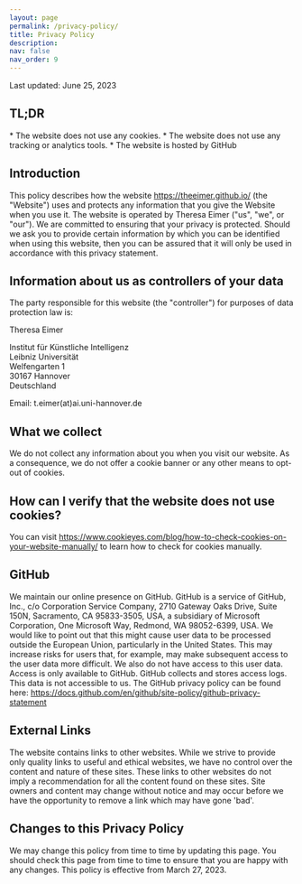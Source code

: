 ```yaml
---
layout: page
permalink: /privacy-policy/
title: Privacy Policy
description: 
nav: false
nav_order: 9
---
```


<p>Last updated: June 25, 2023</p>
<h2>TL;DR</h2>
* The website does not use any cookies.
* The website does not use any tracking or analytics tools.
* The website is hosted by GitHub

<h2>Introduction</h2>
This policy describes how the website <a href='https://theeimer.github.io/'>https://theeimer.github.io/</a> (the "Website") uses and protects any information that you give the Website when you use it.
The website is operated by Theresa Eimer ("us", "we", or "our"). We are committed to ensuring that your privacy is protected. Should we ask you to provide certain information by which you can be identified when using this website, then you can be assured that it will only be used in accordance with this privacy statement.

<h2>Information about us as controllers of your data</h2>

The party responsible for this website (the "controller") for purposes of data protection law is:

Theresa Eimer

Institut für Künstliche Intelligenz<BR>
Leibniz Universität<BR>
Welfengarten 1<BR>
30167 Hannover<BR>
Deutschland<BR>

Email: t.eimer(at)ai.uni-hannover.de

<h2>What we collect</h2>
We do not collect any information about you when you visit our website.
As a consequence, we do not offer a cookie banner or any other means to opt-out of cookies.

<h2>How can I verify that the website does not use cookies?</h2>
You can visit <a href='https://www.cookieyes.com/blog/how-to-check-cookies-on-your-website-manually/'>https://www.cookieyes.com/blog/how-to-check-cookies-on-your-website-manually/</a> to learn how to check for cookies manually.

<h2>GitHub</h2>
We maintain our online presence on GitHub. GitHub is a service of GitHub, Inc., c/o Corporation Service Company, 2710 Gateway Oaks Drive, Suite 150N, Sacramento, CA 95833-3505, USA, a subsidiary of Microsoft Corporation, One Microsoft Way, Redmond, WA 98052-6399, USA.
We would like to point out that this might cause user data to be processed outside the European Union, particularly in the United States. This may increase risks for users that, for example, may make subsequent access to the user data more difficult. We also do not have access to this user data. Access is only available to GitHub.
GitHub collects and stores access logs. This data is not accessible to us.
The GitHub privacy policy can be found here: <a href='https://docs.github.com/en/github/site-policy/github-privacy-statement'>https://docs.github.com/en/github/site-policy/github-privacy-statement</a>

<h2>External Links</h2>
The website contains links to other websites. While we strive to provide only quality links to useful and ethical websites, we have no control over the content and nature of these sites. These links to other websites do not imply a recommendation for all the content found on these sites. Site owners and content may change without notice and may occur before we have the opportunity to remove a link which may have gone 'bad'.

<h2>Changes to this Privacy Policy</h2>
We may change this policy from time to time by updating this page. You should check this page from time to time to ensure that you are happy with any changes. This policy is effective from March 27, 2023.